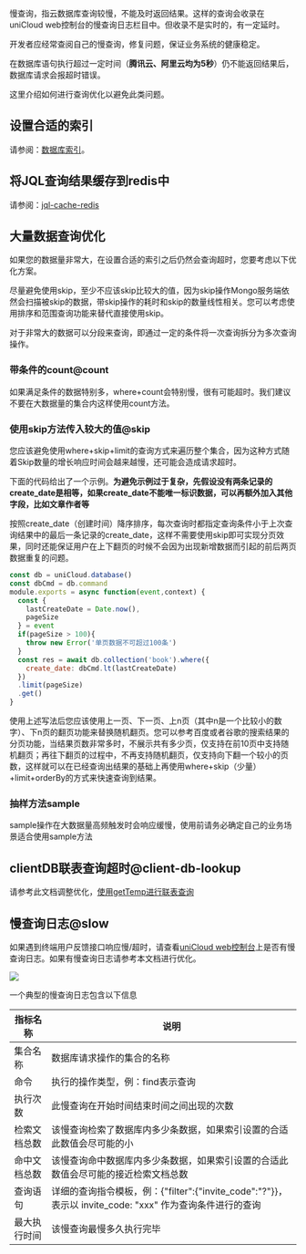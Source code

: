 慢查询，指云数据库查询较慢，不能及时返回结果。这样的查询会收录在 uniCloud web控制台的慢查询日志栏目中。但收录不是实时的，有一定延时。

开发者应经常查阅自己的慢查询，修复问题，保证业务系统的健康稳定。

在数据库语句执行超过一定时间（**腾讯云、阿里云均为5秒**）仍不能返回结果后，数据库请求会报超时错误。

这里介绍如何进行查询优化以避免此类问题。

## 设置合适的索引

请参阅：[数据库索引](db-index.md)。

## 将JQL查询结果缓存到redis中

请参阅：[jql-cache-redis](jql-cache-redis.md)

## 大量数据查询优化

如果您的数据量非常大，在设置合适的索引之后仍然会查询超时，您要考虑以下优化方案。

尽量避免使用skip，至少不应该skip比较大的值，因为skip操作Mongo服务端依然会扫描被skip的数据，带skip操作的耗时和skip的数量线性相关。您可以考虑使用排序和范围查询功能来替代直接使用skip。

对于非常大的数据可以分段来查询，即通过一定的条件将一次查询拆分为多次查询操作。

### 带条件的count@count

如果满足条件的数据特别多，where+count会特别慢，很有可能超时。我们建议不要在大数据量的集合内这样使用count方法。

### 使用skip方法传入较大的值@skip

您应该避免使用where+skip+limit的查询方式来遍历整个集合，因为这种方式随着Skip数量的增长响应时间会越来越慢，还可能会造成请求超时。

下面的代码给出了一个示例。**为避免示例过于复杂，先假设没有两条记录的create_date是相等，如果create_date不能唯一标识数据，可以再额外加入其他字段，比如文章作者等**

按照create_date（创建时间）降序排序，每次查询时都指定查询条件小于上次查询结果中的最后一条记录的create_date，这样不需要使用skip即可实现分页效果，同时还能保证用户在上下翻页的时候不会因为出现新增数据而引起的前后两页数据重复的问题。

```js
const db = uniCloud.database()
const dbCmd = db.command
module.exports = async function(event,context) {
  const {
    lastCreateDate = Date.now(),
    pageSize
  } = event
  if(pageSize > 100){
    throw new Error('单页数据不可超过100条')
  }
  const res = await db.collection('book').where({
    create_date: dbCmd.lt(lastCreateDate)
  })
  .limit(pageSize)
  .get()
}
```

使用上述写法后您应该使用上一页、下一页、上n页（其中n是一个比较小的数字）、下n页的翻页功能来替换随机翻页。您可以参考百度或者谷歌的搜索结果的分页功能，当结果页数非常多时，不展示共有多少页，仅支持在前10页中支持随机翻页；再往下翻页的过程中，不再支持随机翻页，仅支持向下翻一个较小的页数，这样就可以在已经查询出结果的基础上再使用where+skip（少量）+limit+orderBy的方式来快速查询到结果。

### 抽样方法sample

sample操作在大数据量高频触发时会响应缓慢，使用前请务必确定自己的业务场景适合使用sample方法

## clientDB联表查询超时@client-db-lookup

请参考此文档调整优化，[使用getTemp进行联表查询](https://uniapp.dcloud.net.cn/uniCloud/jql?id=lookup-with-temp)

## 慢查询日志@slow

如果遇到终端用户反馈接口响应慢/超时，请查看[uniCloud web控制台](https://unicloud.dcloud.net.cn/)上是否有慢查询日志。如果有慢查询日志请参考本文档进行优化。

![](https://vkceyugu.cdn.bspapp.com/VKCEYUGU-f184e7c3-1912-41b2-b81f-435d1b37c7b4/6fc59690-4cc5-4dfd-ade2-d1f83b23cad5.jpg)

一个典型的慢查询日志包含以下信息

|指标名称			|说明																																																			|
|--						|--																																																				|
|集合名称			|数据库请求操作的集合的名称																																								|
|命令					|执行的操作类型，例：find表示查询																																					|
|执行次数			|此慢查询在开始时间结束时间之间出现的次数																																	|
|检索文档总数	|该慢查询检索了数据库内多少条数据，如果索引设置的合适此数值会尽可能的小																		|
|命中文档总数	|该慢查询命中数据库内多少条数据，如果索引设置的合适此数值会尽可能的接近检索文档总数												|
|查询语句			|详细的查询指令模板，例：{"filter":{"invite_code":"?"}}，表示以 invite_code: "xxx" 作为查询条件进行的查询	|
|最大执行时间	|该慢查询最慢多久执行完毕																																									|

